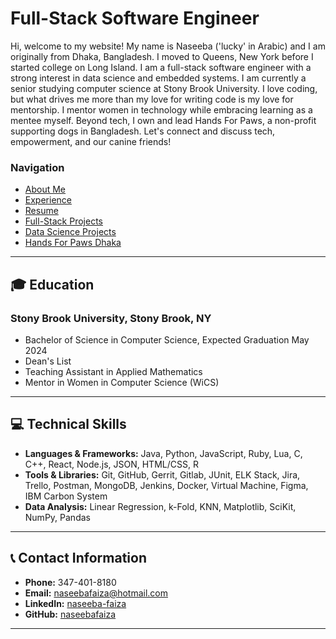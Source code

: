 # Full-Stack Software Engineer

Hi, welcome to my website! My name is Naseeba ('lucky' in Arabic) and I am originally from Dhaka, Bangladesh. I moved to Queens, New York before I started college on Long Island. I am a full-stack software engineer with a strong interest in data science and embedded systems. I am currently a senior studying computer science at Stony Brook University. I love coding, but what drives me more than my love for writing code is my love for mentorship. I mentor women in technology while embracing learning as a mentee myself. Beyond tech, I own and lead Hands For Paws, a non-profit supporting dogs in Bangladesh. Let's connect and discuss tech, empowerment, and our canine friends!

### Navigation
- [About Me](./mds/aboutme.md)
- [Experience](./mds/experience.md)
- [Resume](./mds/resume.md)
- [Full-Stack Projects](./mds/projects.md)
- [Data Science Projects](./mds/dataScienceProjects.md)
- [Hands For Paws Dhaka](./mds/volunteer.md)

---

## 🎓 Education
### Stony Brook University, Stony Brook, NY
- Bachelor of Science in Computer Science, Expected Graduation May 2024
- Dean's List
- Teaching Assistant in Applied Mathematics
- Mentor in Women in Computer Science (WiCS)

---

## 💻 Technical Skills
- **Languages & Frameworks:** Java, Python, JavaScript, Ruby, Lua, C, C++, React, Node.js, JSON, HTML/CSS, R
- **Tools & Libraries:** Git, GitHub, Gerrit, Gitlab, JUnit, ELK Stack, Jira, Trello, Postman, MongoDB, Jenkins, Docker, Virtual Machine, Figma, IBM Carbon System
- **Data Analysis:** Linear Regression, k-Fold, KNN, Matplotlib, SciKit, NumPy, Pandas

---
## 📞 Contact Information
- **Phone:** 347-401-8180
- **Email:** [naseebafaiza@hotmail.com](mailto:naseebafaiza@hotmail.com)
- **LinkedIn:** [naseeba-faiza](https://www.linkedin.com/in/naseeba-faiza-bbb0871b0/)
- **GitHub:** [naseebafaiza](https://github.com/naseebafaiza)
---
